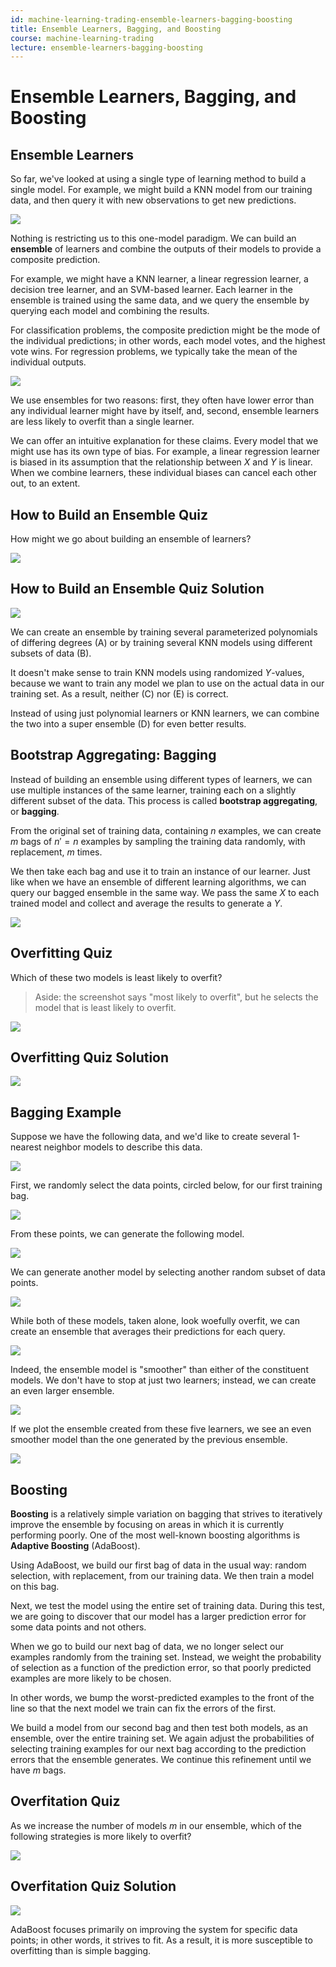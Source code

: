 ```yaml
---
id: machine-learning-trading-ensemble-learners-bagging-boosting
title: Ensemble Learners, Bagging, and Boosting
course: machine-learning-trading
lecture: ensemble-learners-bagging-boosting
---
```


# Ensemble Learners, Bagging, and Boosting

## Ensemble Learners

So far, we've looked at using a single type of learning method to build a single model. For example, we might build a KNN model from our training data, and then query it with new observations to get new predictions.

![](https://assets.omscs.io/notes/2020-02-02-17-47-15.png)

Nothing is restricting us to this one-model paradigm. We can build an **ensemble** of learners and combine the outputs of their models to provide a composite prediction.

For example, we might have a KNN learner, a linear regression learner, a decision tree learner, and an SVM-based learner. Each learner in the ensemble is trained using the same data, and we query the ensemble by querying each model and combining the results.

For classification problems, the composite prediction might be the mode of the individual predictions; in other words, each model votes, and the highest vote wins. For regression problems, we typically take the mean of the individual outputs.

![](https://assets.omscs.io/notes/2020-02-02-17-51-24.png)

We use ensembles for two reasons: first, they often have lower error than any individual learner might have by itself, and, second, ensemble learners are less likely to overfit than a single learner.

We can offer an intuitive explanation for these claims. Every model that we might use has its own type of bias. For example, a linear regression learner is biased in its assumption that the relationship between $X$ and $Y$ is linear. When we combine learners, these individual biases can cancel each other out, to an extent.

## How to Build an Ensemble Quiz

How might we go about building an ensemble of learners?

![](https://assets.omscs.io/notes/2020-02-02-18-16-45.png)

## How to Build an Ensemble Quiz Solution

![](https://assets.omscs.io/notes/2020-02-02-18-18-42.png)

We can create an ensemble by training several parameterized polynomials of differing degrees (A) or by training several KNN models using different subsets of data (B).

It doesn't make sense to train KNN models using randomized $Y$-values, because we want to train any model we plan to use on the actual data in our training set. As a result, neither (C) nor (E) is correct.

Instead of using just polynomial learners or KNN learners, we can combine the two into a super ensemble (D) for even better results.

## Bootstrap Aggregating: Bagging

Instead of building an ensemble using different types of learners, we can use multiple instances of the same learner, training each on a slightly different subset of the data. This process is called **bootstrap aggregating**, or **bagging**.

From the original set of training data, containing $n$ examples, we can create $m$ bags of $n' = n$ examples by sampling the training data randomly, with replacement, $m$ times.

We then take each bag and use it to train an instance of our learner. Just like when we have an ensemble of different learning algorithms, we can query our bagged ensemble in the same way. We pass the same $X$ to each trained model and collect and average the results to generate a $Y$.

![](https://assets.omscs.io/notes/2020-02-02-20-18-59.png)

## Overfitting Quiz

Which of these two models is least likely to overfit?

> Aside: the screenshot says "most likely to overfit", but he selects the model that is least likely to overfit.

![](https://assets.omscs.io/notes/2020-02-02-20-19-46.png)

## Overfitting Quiz Solution

![](https://assets.omscs.io/notes/2020-02-02-20-20-05.png)

## Bagging Example

Suppose we have the following data, and we'd like to create several 1-nearest neighbor models to describe this data.

![](https://assets.omscs.io/notes/2020-02-02-22-25-31.png)

First, we randomly select the data points, circled below, for our first training bag.

![](https://assets.omscs.io/notes/2020-02-02-22-26-04.png)

From these points, we can generate the following model.

![](https://assets.omscs.io/notes/2020-02-02-22-26-26.png)

We can generate another model by selecting another random subset of data points.

![](https://assets.omscs.io/notes/2020-02-02-22-27-23.png)

While both of these models, taken alone, look woefully overfit, we can create an ensemble that averages their predictions for each query.

![](https://assets.omscs.io/notes/2020-02-02-22-28-15.png)

Indeed, the ensemble model is "smoother" than either of the constituent models. We don't have to stop at just two learners; instead, we can create an even larger ensemble.

![](https://assets.omscs.io/notes/2020-02-02-22-29-25.png)

If we plot the ensemble created from these five learners, we see an even smoother model than the one generated by the previous ensemble.

![](https://assets.omscs.io/notes/2020-02-02-22-30-17.png)

## Boosting

**Boosting** is a relatively simple variation on bagging that strives to iteratively improve the ensemble by focusing on areas in which it is currently performing poorly. One of the most well-known boosting algorithms is **Adaptive Boosting** (AdaBoost).

Using AdaBoost, we build our first bag of data in the usual way: random selection, with replacement, from our training data. We then train a model on this bag.

Next, we test the model using the entire set of training data. During this test, we are going to discover that our model has a larger prediction error for some data points and not others.

When we go to build our next bag of data, we no longer select our examples randomly from the training set. Instead, we weight the probability of selection as a function of the prediction error, so that poorly predicted examples are more likely to be chosen.

In other words, we bump the worst-predicted examples to the front of the line so that the next model we train can fix the errors of the first.

We build a model from our second bag and then test both models, as an ensemble, over the entire training set. We again adjust the probabilities of selecting training examples for our next bag according to the prediction errors that the ensemble generates. We continue this refinement until we have $m$ bags.

## Overfitation Quiz

As we increase the number of models $m$ in our ensemble, which of the following strategies is more likely to overfit?

![](https://assets.omscs.io/notes/2020-02-02-22-55-14.png)

## Overfitation Quiz Solution

![](https://assets.omscs.io/notes/2020-02-02-22-55-46.png)

AdaBoost focuses primarily on improving the system for specific data points; in other words, it strives to fit. As a result, it is more susceptible to overfitting than is simple bagging.
